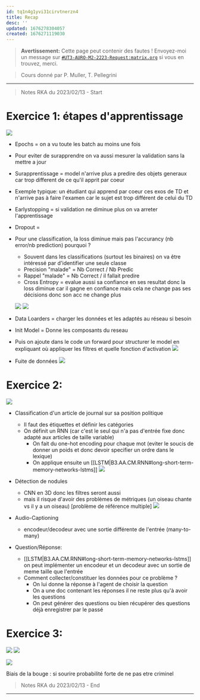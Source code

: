 ```yaml
---
id: tq1n4g1yvi31cirvtnerzn4
title: Recap
desc: ''
updated: 1676278304057
created: 1676271119030
---
```


> **Avertissement:**
Cette page peut contenir des fautes ! Envoyez-moi un message sur [`#UT3-AURO-M2-2223-Request:matrix.org`](https://matrix.to/#/#UT3-AURO-M2-2223-Request:matrix.org) si vous en trouvez, merci.

> Cours donné par P. Muller, T. Pellegrini

---

> Notes RKA du 2023/02/13 - Start




# Exercice 1: étapes d'apprentissage

![](/assets/images/B3.AA.TD4.Recap.Sujet-Ex01.png)

- Epochs = on a vu toute les batch au moins une fois
- Pour eviter de surapprendre on va aussi mesurer la validation sans la mettre a jour
- Surapprentissage = model n'arrive plus a predire des objets generaux car trop different de ce qu'il apprit par coeur
- Exemple typique: un étudiant qui apprend par coeur ces exos de TD et n'arrive pas à faire l'examen car le sujet est trop différent de celui du TD
- Earlystopping = si validation ne diminue plus on va arreter l'apprentissage
- Dropout =
- Pour une classification, la loss diminue mais pas l'accurancy (nb error/nb prediction) pourquoi ?
    - Souvent dans les classifications (surtout les binaires) on va être intéressé par d'identifier une seule classe
    - Precision "malade" = Nb Correct / Nb Predic
    - Rappel "malade" = Nb Correct / il fallait predire
    - Cross Entropy = evalue aussi sa confiance en ses resultat donc la loss diminue car il gagne en confiance mais cela ne change pas ses décisions donc son acc ne change plus

    ![](/assets/images/B3.AA.TD4.Recap.BB20230213-01.png)
    ![](/assets/images/B3.AA.TD4.Recap.BB20230213-02.png)
- Data Loarders = charger les données et les adaptés au réseau si besoin
- Init Model = Donne les composants du reseau
- Puis on ajoute dans le code un forward pour structurer le model en expliquant où appliquer les filtres et quelle fonction d'activation
    ![](/assets/images/B3.AA.TD4.Recap.BB20230213-03.png)
- Fuite de données
    ![](/assets/images/B3.AA.TD4.Recap.BB20230213-04.png)



# Exercice 2: 

![](/assets/images/B3.AA.TD4.Recap.Sujet-Ex02.png)

- Classification d'un article de journal sur sa position politique
    - Il faut des étiquettes et définir les catégories
    - On définit un RNN (car c'est le seul qui n'a pas d'entrée fixe donc adapté aux articles de taille variable)
        - On fait du one-hot encoding pour chaque mot (eviter le soucis de donner un poids et donc devoir specifier un ordre dans le lexique)
        - On applique ensuite un [[LSTM|B3.AA.CM.RNN#long-short-term-memory-networks-lstms]]
        ![](/assets/images/B3.AA.TD4.Recap.BB20230213-05.png)



- Détection de nodules
    - CNN en 3D donc les filtres seront aussi 
    - mais il risque d'avoir des problèmes de métriques (un oiseau chante vs il y a un oiseau) [problème de référence multiple]
    ![](/assets/images/B3.AA.TD4.Recap.BB20230213-06.png)



- Audio-Captioning
    - encodeur/decodeur avec une sortie différente de l'entrée (many-to-many)



- Question/Réponse:
    - [[LSTM|B3.AA.CM.RNN#long-short-term-memory-networks-lstms]] on peut implémenter un encodeur et un decodeur avec un sortie de meme taille que l'entrée
    - Comment collecter/constituer les données pour ce problème ?
        - On lui donne la réponse à l'agent de choisir la question
        - On a une doc contenant les réponses il ne reste plus qu'à avoir les questions
        - On peut générer des questions ou bien récupérer des questions déjà enregistrer par le passé



# Exercice 3:

![](/assets/images/B3.AA.TD4.Recap.Sujet-Ex03-01.png)
![](/assets/images/B3.AA.TD4.Recap.Sujet-Ex03-02.png)

![](/assets/images/B3.AA.TD4.Recap.BB20230213-07.png)

Biais de la bouge : si sourire probabilité forte de ne pas etre criminel



> Notes RKA du 2023/02/13 - End

---